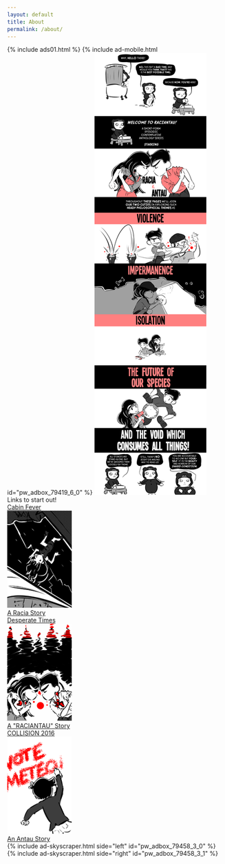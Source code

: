 ```yaml
---
layout: default
title: About
permalink: /about/
---
```


<div class="about">
{% include ads01.html %}
{% include ad-mobile.html id="pw_adbox_79419_6_0" %}

 <img src="/img/ABOUT.png" />
<div class="startout">
	Links to start out!
  <div class="links">
    <a href="/comics/cabin+fever_01/">
    <div class="story">
      <div class="title">Cabin Fever</div>
      <img src="/img/content/poster03-cabinfever.png" />
      <div class="subtitle">A Racia Story</div>
    </div>
    </a>
      <a href="/comics/desperate+times_01/">
    <div class="story">
      <div class="title">Desperate Times</div>
      <img src="/img/content/POSTER01e-DESPERATE-TIMES.png" />
      <div class="subtitle">A "RACIANTAU" Story</div>
    </div>
    </a>
      <a href="/comics/collision+2016_01/">
    <div class="story">
      <div class="title">COLLISION 2016</div>
      <img src="/img/content/poster02-collision.png" />
      <div class="subtitle">An Antau Story</div>
    </div>
    </a>
  </div>
</div>
	 {% include ad-skyscraper.html side="left" id="pw_adbox_79458_3_0" %}
	 {% include ad-skyscraper.html side="right" id="pw_adbox_79458_3_1" %}
</div>

<script>
window.onscroll = function(){
	console.log(window.scrollY);
   if(window.scrollY >= 790) { // change target to number
      $('.starring').css('background-attachment', 'scroll');
   }else{
      $('.starring').css('background-attachment', 'fixed');
	 }

	  if(window.scrollY >= 1180) { // change target to number
	 		$('.violence').css('background-attachment', 'scroll');
	  }else{
	 		$('.violence').css('background-attachment', 'fixed');
	  }

			  if(window.scrollY >= 1693) { // change target to number
			 		$('.impermanence').css('background-attachment', 'scroll');
			  }else{
			 		$('.impermanence').css('background-attachment', 'fixed');
			  }
};
</script>

